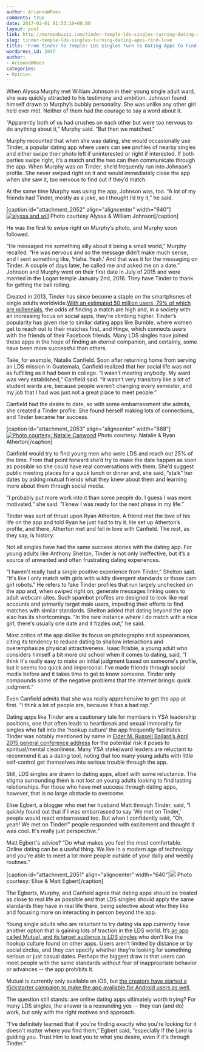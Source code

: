 ```yaml
---
author: AriannaWRees
comments: true
date: 2017-02-01 01:53:10+00:00
layout: post
link: http://mormonbuzzz.com/tinder-temple-lds-singles-turning-dating-apps-find-love/
slug: tinder-temple-lds-singles-turning-dating-apps-find-love
title: 'From Tinder to Temple: LDS Singles Turn to Dating Apps to Find Love'
wordpress_id: 2047
author:
- AriannaWRees
categories:
- Opinion
---
```


When Alyssa Murphy met William Johnson in their young single adult ward, she was quickly attracted to his testimony and ambition. Johnson found himself drawn to Murphy’s bubbly personality. She was unlike any other girl he’d ever met. Neither of them had the courage to say a word about it.

“Apparently both of us had crushes on each other but were too nervous to do anything about it,” Murphy said. “But then we matched.”

Murphy recounted that when she was dating, she would occasionally use Tinder, a popular dating app where users can see profiles of nearby singles and either swipe their photo left if uninterested or right if interested. If both parties swipe right, it’s a match and the two can then communicate through the app. When Murphy was on Tinder, she’d frequently run into Johnson’s profile. She never swiped right on it and would immediately close the app when she saw it, too nervous to find out if they’d match.

At the same time Murphy was using the app, Johnson was, too. “A lot of my friends had Tinder, mostly as a joke, so I thought I’d try it,” he said.

[caption id="attachment_2052" align="aligncenter" width="640"][![alyssa and will](http://mormonbuzzz.com/wp-content/uploads/2017/01/alyssa-and-will-1024x683.jpg)](http://mormonbuzzz.com/wp-content/uploads/2017/01/alyssa-and-will.jpg) Photo courtesy Alyssa & William Johnson[/caption]

He was the first to swipe right on Murphy’s photo, and Murphy soon followed.

“He messaged me something silly about it being a small world,” Murphy recalled. “He was nervous and so the message didn’t make much sense, and I sent something like, ‘Haha. Yeah.’ And that was it for the messaging on Tinder. A couple of days later, he called me and asked me on a date.” Johnson and Murphy went on their first date in July of 2015 and were married in the Logan temple January 2nd, 2016. They have Tinder to thank for getting the ball rolling.

Created in 2013, Tinder has since become a staple on the smartphones of single adults worldwide.[With an estimated 50 million users, 79% of which are millennials,](http://expandedramblings.com/index.php/tinder-statistics/) the odds of finding a match are high and, in a society with an increasing focus on social apps, they’re climbing higher. Tinder’s popularity has given rise to similar dating apps like Bumble, where women get to reach out to their matches first, and Hinge, which connects users with the friends of their Facebook friends. Many LDS singles have joined these apps in the hope of finding an eternal companion, and certainly, some have been more successful than others.

Take, for example, Natalie Canfield. Soon after returning home from serving an LDS mission in Guatemala, Canfield realized that her social life was not as fulfilling as it had been in college. “I wasn’t meeting anybody. My ward was very established,” Canfield said. “It wasn’t very transitory like a lot of student wards are, because people weren’t changing every semester, and my job that I had was just not a great place to meet people.”

Canfield had the desire to date, so with some embarrassment she admits, she created a Tinder profile. She found herself making lots of connections, and Tinder became her success.

[caption id="attachment_2053" align="aligncenter" width="688"][![Photo courtesy: Natalie Canwood](http://mormonbuzzz.com/wp-content/uploads/2017/01/Image-uploaded-from-iOS.jpg)](http://mormonbuzzz.com/wp-content/uploads/2017/01/Image-uploaded-from-iOS.jpg) Photo courtesy: Natalie & Ryan Atherton[/caption]

Canfield would try to find young men who were LDS and reach out 25% of the time. From that point forward she’d try to make the date happen as soon as possible so she could have real conversations with them. She’d suggest public meeting places for a quick lunch or dinner and, she said, “stalk” her dates by asking mutual friends what they knew about them and learning more about them through social media.

“I probably put more work into it than some people do. I guess I was more motivated,” she said. “I knew I was ready for the next phase in my life.”

Tinder was sort of thrust upon Ryan Atherton. A friend met the love of his life on the app and told Ryan he just had to try it. He set up Atherton’s profile, and there, Atherton met and fell in love with Canfield. The rest, as they say, is history.

Not all singles have had the same success stories with the dating app. For young adults like Anthony Shelton, Tinder is not only ineffective, but it’s a source of unwanted and often frustrating dating experiences.

“I haven't really had a single positive experience from Tinder,” Shelton said. “It's like I only match with girls with wildly divergent standards or those cam girl robots.” He refers to fake Tinder profiles that run largely unchecked on the app and, when swiped right on, generate messages linking users to adult webcam sites. Such spambot profiles are designed to look like real accounts and primarily target male users, impeding their efforts to find matches with similar standards. Shelton added that dating beyond the app also has its shortcomings. “In the rare instance where I do match with a nice girl, there's usually one date and it fizzles out,” he said.

Most critics of the app dislike its focus on photographs and appearances, citing its tendency to reduce dating to shallow interactions and overemphasize physical attractiveness. Isaac Frisbie, a young adult who considers himself a bit more old school when it comes to dating, said, “I think it's really easy to make an initial judgment based on someone's profile, but it seems too quick and impersonal. I've made friends through social media before and it takes time to get to know someone. Tinder only compounds some of the negative problems that the Internet brings: quick judgment.”

Even Canfield admits that she was really apprehensive to get the app at first. “I think a lot of people are, because it has a bad rap.”

Dating apps like Tinder are a cautionary tale for members in YSA leadership positions, one that often leads to heartbreak and sexual immorality for singles who fall into the ‘hookup culture’ the app frequently facilitates. Tinder was notably mentioned by name in [Elder M. Russell Ballard’s April 2015 general conference address](https://www.lds.org/general-conference/2015/04/the-greatest-generation-of-young-adults?lang=eng) for the potential risk it poses to spiritual/mental cleanliness. Many YSA stake/ward leaders are reluctant to recommend it as a dating tool, noting that too many young adults with little self-control get themselves into serious trouble through the app.

Still, LDS singles are drawn to dating apps, albeit with some reluctance. The stigma surrounding them is not lost on young adults looking to find lasting relationships. For those who have met success through dating apps, however, that is no large obstacle to overcome.

Elise Egbert, a blogger who met her husband Matt through Tinder, said, “I quickly found out that if I was embarrassed to say ‘We met on Tinder,’ people would react embarrassed too. But when I confidently said, "Oh, yeah! We met on Tinder!" people responded with excitement and thought it was cool. It's really just perspective.”

Matt Egbert's advice? "Do what makes you feel the most comfortable. Online dating can be a useful thing. We live in a modern age of technology and you're able to meet a lot more people outside of your daily and weekly routines."

[caption id="attachment_2051" align="aligncenter" width="640"][![](http://mormonbuzzz.com/wp-content/uploads/2017/01/elise-egbert-1024x683.jpg)](http://mormonbuzzz.com/wp-content/uploads/2017/01/elise-egbert.jpg) Photo courtesy: Elise & Matt Egbert[/caption]

The Egberts, Murphy, and Canfield agree that dating apps should be treated as close to real life as possible and that LDS singles should apply the same standards they have in real life there, being selective about who they like and focusing more on interacting in person beyond the app.

Young single adults who are reluctant to try dating via app currently have another option that is gaining lots of traction in the LDS world. It’s[ an app called Mutual, and its target audience is LDS singles](https://www.facebook.com/themutualapp/) who don’t like the hookup culture found on other apps. Users aren’t limited by distance or by social circles, and they can specify whether they’re looking for something serious or just casual dates. Perhaps the biggest draw is that users can meet people with the same standards without fear of inappropriate behavior or advances -- the app prohibits it.

Mutual is currently only available on iOS, but [ the creators have started a Kickstarter campaign to make the app available for Android users as well.](https://www.kickstarter.com/projects/1548625455/mutual-the-lds-dating-app)

The question still stands: are online dating apps ultimately worth trying? For many LDS singles, the answer is a resounding yes -- they can (and do) work, but only with the right motives and approach.

“I've definitely learned that if you're finding exactly who you're looking for it doesn't matter where you find them,” Egbert said, “especially if the Lord is guiding you. Trust Him to lead you to what you desire, even if it's through Tinder.”
